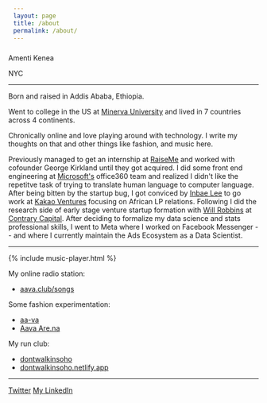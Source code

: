 ```yaml
---
layout: page
title: /about
permalink: /about/
---
```



Amenti Kenea

NYC

----

Born and raised in Addis Ababa, Ethiopia.

Went to college in the US at [Minerva University](https://www.minerva.edu/) and lived in 7 countries across 4 continents.

Chronically online and love playing around with technology. I write my thoughts on that and other things like fashion, and music here.  

Previously managed to get an internship at [RaiseMe](https://www.raiseme.com/) and worked with cofounder George Kirkland until they got acquired. I did some front end engineering at [Microsoft's](https://www.microsoft.com/en-us/) office360 team and realized I didn't like the repetitve task of trying to translate human language to computer language. After being bitten by the startup bug, I got conviced by [Inbae Lee](https://www.linkedin.com/in/inbaelee/) to go work at [Kakao Ventures](https://www.kakao.vc/reference/old-home-2) focusing on African LP relations. Following I did the research side of early stage venture startup formation with [Will Robbins](https://www.linkedin.com/in/whrobbins/) at [Contrary Capital](https://www.contrary.com/). After deciding to formalize my data science and stats professional skills, I went to Meta where I worked on Facebook Messenger -- and where I currently maintain the Ads Ecosystem as a Data Scientist. 

----

{% include music-player.html %}


My online radio station: 
- [aava.club/songs](https://aava.club/songs)

Some fashion experimentation:
- [aa-va](https://aava.club/)
- [Aava Are.na](https://www.are.na/amenti-kenea/wall-vg_bgchhrg8)

My run club:
- [dontwalkinsoho](https://www.instagram.com/dontwalkinsoho/?igsh=MzRlODBiMWZvbTVt)
- [dontwalkinsoho.netlify.app](https://dontwalkinsoho.netlify.app/)

----


[Twitter](https://twitter.com/amenti4k)
[My LinkedIn](https://www.linkedin.com/in/amenti-kenea/)


<style>
    pre {
        background-color: #f4f4f4;
        padding: 10px;
        border-radius: 5px;
        overflow-x: auto;
    }
    .blink-text {
        animation: blink 1s step-end infinite;
    }
    @keyframes blink {
        50% { opacity: 0; }
    }
</style>

